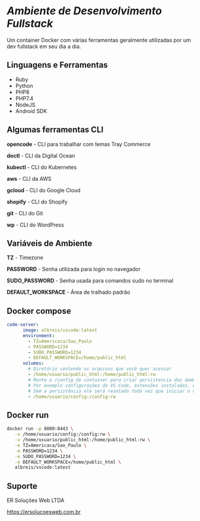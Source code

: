# ***Ambiente de Desenvolvimento Fullstack***

Um container Docker com várias ferramentas geralmente utilizadas por um dev fullstack em seu dia a dia.

## Linguagens e Ferramentas

* Ruby
* Python
* PHP8
* PHP7.4
* NodeJS
* Android SDK

## Algumas ferramentas CLI

**opencode** - CLI para trabalhar com temas Tray Commerce

**doctl** - CLI da Digital Ocean

**kubectl** - CLI do Kubernetes

**aws** - CLI da AWS

**gcloud**  - CLI do Google Cloud

**shopify** - CLI do Shopify

**git** - CLI do Git

**wp** - CLI do WordPress

## Variáveis de Ambiente

**TZ** - Timezone

**PASSWORD** - Senha utilizada para login no navegador

**SUDO_PASSWORD** - Senha usada para comandos sudo no terminal

**DEFAULT_WORKSPACE** - Área de tralhado padrão

## Docker compose

```yaml
code-server:
      image: albreis/vscode:latest
      environment:
        - TZ=Americaca/Sao_Paulo
        - PASSWORD=1234
        - SUDO_PASSWORD=1234
        - DEFAULT_WORKSPACE=/home/public_html   
      volumes:
        # Diretório contendo os arquivos que você quer acessar
        - /home/usuario/public_html:/home/public_html:rw
        # Monte o /config do container para criar persistencia dos dados
        # Por exemplo configurações do VS Code, extensões instaladas, etc. 
        # Sem a persistência ele será resetado toda vez que iniciar o container
        - /home/usuario/config:/config:rw
```

## Docker run

```bash
docker run -p 8080:8443 \
   -v /home/usuario/config:/config:rw \
   -v /home/usuario/public_html:/home/public_html:rw \
   -e TZ=Americaca/Sao_Paulo \
   -e PASSWORD=1234 \
   -e SUDO_PASSWORD=1234 \
   -e DEFAULT_WORKSPACE=/home/public_html \
   albreis/vscode:latest
```

## Suporte

ER Soluções Web LTDA

https://ersolucoesweb.com.br